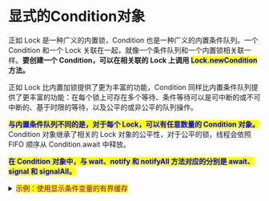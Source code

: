 # 显式的Condition对象

正如 Lock 是一种广义的内置锁，Condition 也是一种广义的内置条件队列。一个 Condition 和一个 Lock 关联在一起，就像一个条件队列和一个内置锁相关联一样。**要创建一个 Condition，可以在相关联的 Lock 上调用 **<mark style="color:blue;">**Lock.newCondition**</mark>** 方法。**

正如 Lock 比内置加锁提供了更为丰富的功能，Condition 同样比内置条件队列提供了更丰富的功能：在每个锁上可存在多个等待、条件等待可以是可中断的或不可中断的、基于时限的等待，以及公平的或非公平的队列操作。

<mark style="color:blue;">**与内置条件队列不同的是，对于每个 Lock，可以有任意数量的 Condition 对象。**</mark>Condition 对象继承了相关的 Lock 对象的公平性，对于公平的锁，线程会依照 FIFO 顺序从 Condition.await 中释放。

<mark style="color:blue;">**在 Condition 对象中，与 wait、notify 和 notifyAll 方法对应的分别是 await、signal 和 signalAll。**</mark>

<details>

<summary><mark style="color:purple;">示例：使用显示条件变量的有界缓存</mark></summary>

```java
public class ConditionBoundedBuffer<T> {

    private final T[] buffer;
    private int tail, head, count;

    private final Lock lock = new ReentrantLock();
    private final Condition notFull = lock.newCondition();
    private final Condition notEmpty = lock.newCondition();

    public ConditionBoundedBuffer(int size) {
        this.buffer = (T[]) new Object[size];
    }

    public void put(T e) throws InterruptedException {
        try {
            lock.lock();
            while (isFull())
                notFull.await();
            putInternal(e);
            notEmpty.signal();
        } finally {
            lock.unlock();
        }
    }

    public T take() throws InterruptedException {
        try {
            lock.lock();
            while (isEmpty())
                notEmpty.await();
            T result = takeInternal();
            notFull.signal();
            return result;
        } finally {
            lock.unlock();
        }
    }

    private void putInternal(T e) {
        buffer[tail] = e;
        count++;
        tail = (tail + 1) % buffer.length;
    }

    private T takeInternal() {
        T result = buffer[head];
        buffer[head] = null;
        count--;
        head = (head + 1) % buffer.length;
        return result;
    }

    private boolean isFull() {
        return count >= buffer.length;
    }

    private boolean isEmpty() {
        return count <= 0;
    }
}
```

</details>
